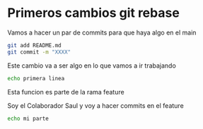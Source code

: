 # Primeros cambios git rebase
Vamos a hacer un par de commits para que haya algo en el main

```bash
git add README.md
git commit -m "XXXX"
```

Este cambio va a ser algo en lo que vamos a ir trabajando
```bash
echo primera linea
```

Esta funcion es parte de la rama feature


Soy el Colaborador Saul y voy a hacer commits en el feature
```bash
echo mi parte
```